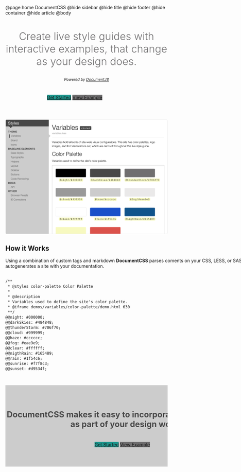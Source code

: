 @page home DocumentCSS
@hide sidebar
@hide title
@hide footer
@hide container
@hide article
@body


<section class="homepage-section">
    <h1 style="-webkit-font-smoothing: antialiased; 
                text-align: center;
                font-size: 2.3em;
                color: #706f70;
                font-weight: 300;">
               Create live style guides with interactive examples, that change as your design does.
    </h1>
    <p style="text-align: center;">
      <small><i>Powered by <a href="http://documentjs.com">DocumentJS</a></i></small>
    </p>

<div style="width: 246px; margin: 40px auto 60px">
  <a href="guides/index.html" class="button" style="background-color: #1D978E; border-color: #156F68; font-size: 1em;">Get Started</a>
  <a href="examples/variables.less.html" class="button" style="background-color: #706f70; border-color: #484848; font-size: 1em;">View Example</a>
</div>
    
<img src="static/img/style-guide-demo.png"/>
</section>

<section style="width: 800px; margin:0 auto; overflow:hidden;">
<h2>How it Works</h2>
<p>Using a combination of custom tags and markdown <strong>DocumentCSS</strong> parses coments on your CSS, LESS, or SASS and autogenerates a site with your documentation.</p>
<pre><code class="language-css">
/**
 * @styles color-palette Color Palette
 * 
 * @description
 * Variables used to define the site's color palette.
 * @iframe demos/variables/color-palette/demo.html 630
 **/
@@night: #000000; 
@@darkSkies: #484848; 
@@thunderStorm: #706f70;  
@@cloud: #999999; 
@@haze: #cccccc;  
@@fog: #eae9e9; 
@@clear: #ffffff; 
@@nigthRain: #165489;
@@rain: #1f54c6; 
@@sunrise: #f7f8c3; 
@@sunset: #d9534f;
</code></pre>
</section>  

<section style="background-color: #cccccc; width: 100%; overflow:hidden; margin: 30px 0 0;">
<section style="width: 800px; margin:40px auto 0; overflow:hidden;">
<h2 style="color: #484848; text-align: center; font-size: 1.8em;">DocumentCSS makes it easy to incorporate style documentation as part of your design workflow.</h2>

<div style="width: 246px; margin: 40px auto 60px">
<a href="guides/index.html" class="button" style="background-color: #1D978E; border-color: #156F68; font-size: 1em;">Get Started</a>
<a href="examples/variables.less.html" class="button" style="background-color: #706f70; border-color: #484848; font-size: 1em;">View Example</a>
</div>
</section>
</section>

